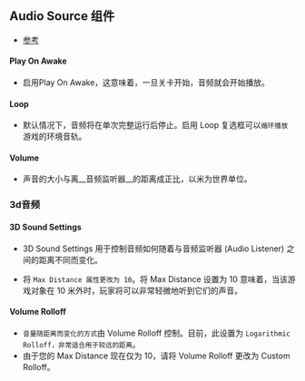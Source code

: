## Audio Source 组件
* [参考]("https://docs.unity3d.com/cn/2021.1/Manual/class-AudioSource.html")

#### Play On Awake
* 启用Play On Awake，这意味着，一旦关卡开始，音频就会开始播放。

####  Loop
* 默认情况下，音频将在单次完整运行后停止。启用 Loop 复选框可以`循环播放`游戏的环境音轨。

#### Volume
* 声音的大小与离__音频监听器__的距离成正比，以米为世界单位。

### 3d音频

#### 3D Sound Settings 
* 3D Sound Settings 用于控制音频如何随着与音频监听器 (Audio Listener) 之间的距离不同而变化。

* 将 `Max Distance 属性更改为 10`。将 Max Distance 设置为 10 意味着，当该游戏对象在 10 米外时，玩家将可以非常轻微地听到它们的声音。

#### Volume Rolloff
* `音量随距离而变化的方式`由 Volume Rolloff 控制。目前，此设置为 `Logarithmic Rolloff，非常适合用于较远的距离`。
* 由于您的 Max Distance 现在仅为 10，请将 Volume Rolloff 更改为 Custom Rolloff。



